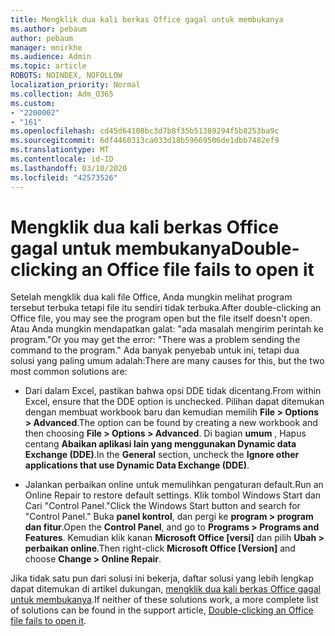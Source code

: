 ```yaml
---
title: Mengklik dua kali berkas Office gagal untuk membukanya
ms.author: pebaum
author: pebaum
manager: mnirkhe
ms.audience: Admin
ms.topic: article
ROBOTS: NOINDEX, NOFOLLOW
localization_priority: Normal
ms.collection: Adm_O365
ms.custom:
- "2200002"
- "161"
ms.openlocfilehash: cd45d64108bc3d7b8f35b51389294f5b8253ba9c
ms.sourcegitcommit: 6df4460313ca033d18b59669506de1dbb7482ef9
ms.translationtype: MT
ms.contentlocale: id-ID
ms.lasthandoff: 03/10/2020
ms.locfileid: "42573526"
---
```

# <a name="double-clicking-an-office-file-fails-to-open-it"></a><span data-ttu-id="dbc7e-102">Mengklik dua kali berkas Office gagal untuk membukanya</span><span class="sxs-lookup"><span data-stu-id="dbc7e-102">Double-clicking an Office file fails to open it</span></span>

<span data-ttu-id="dbc7e-103">Setelah mengklik dua kali file Office, Anda mungkin melihat program tersebut terbuka tetapi file itu sendiri tidak terbuka.</span><span class="sxs-lookup"><span data-stu-id="dbc7e-103">After double-clicking an Office file, you may see the program open but the file itself doesn't open.</span></span> <span data-ttu-id="dbc7e-104">Atau Anda mungkin mendapatkan galat: "ada masalah mengirim perintah ke program."</span><span class="sxs-lookup"><span data-stu-id="dbc7e-104">Or you may get the error: "There was a problem sending the command to the program."</span></span> <span data-ttu-id="dbc7e-105">Ada banyak penyebab untuk ini, tetapi dua solusi yang paling umum adalah:</span><span class="sxs-lookup"><span data-stu-id="dbc7e-105">There are many causes for this, but the two most common solutions are:</span></span>

- <span data-ttu-id="dbc7e-106">Dari dalam Excel, pastikan bahwa opsi DDE tidak dicentang.</span><span class="sxs-lookup"><span data-stu-id="dbc7e-106">From within Excel, ensure that the DDE option is unchecked.</span></span> <span data-ttu-id="dbc7e-107">Pilihan dapat ditemukan dengan membuat workbook baru dan kemudian memilih **File > Options > Advanced**.</span><span class="sxs-lookup"><span data-stu-id="dbc7e-107">The option can be found by creating a new workbook and then choosing **File > Options > Advanced**.</span></span> <span data-ttu-id="dbc7e-108">Di bagian **umum** , Hapus centang **Abaikan aplikasi lain yang menggunakan Dynamic data Exchange (DDE)**.</span><span class="sxs-lookup"><span data-stu-id="dbc7e-108">In the **General** section, uncheck the **Ignore other applications that use Dynamic Data Exchange (DDE)**.</span></span>

- <span data-ttu-id="dbc7e-109">Jalankan perbaikan online untuk memulihkan pengaturan default.</span><span class="sxs-lookup"><span data-stu-id="dbc7e-109">Run an Online Repair to restore default settings.</span></span> <span data-ttu-id="dbc7e-110">Klik tombol Windows Start dan Cari "Control Panel."</span><span class="sxs-lookup"><span data-stu-id="dbc7e-110">Click the Windows Start button and search for "Control Panel."</span></span> <span data-ttu-id="dbc7e-111">Buka **panel kontrol**, dan pergi ke **program > program dan fitur**.</span><span class="sxs-lookup"><span data-stu-id="dbc7e-111">Open the **Control Panel**, and go to **Programs > Programs and Features**.</span></span> <span data-ttu-id="dbc7e-112">Kemudian klik kanan **Microsoft Office [versi]** dan pilih **Ubah > perbaikan online**.</span><span class="sxs-lookup"><span data-stu-id="dbc7e-112">Then right-click **Microsoft Office [Version]** and choose **Change > Online Repair**.</span></span>

<span data-ttu-id="dbc7e-113">Jika tidak satu pun dari solusi ini bekerja, daftar solusi yang lebih lengkap dapat ditemukan di artikel dukungan, [mengklik dua kali berkas Office gagal untuk membukanya](https://support.office.com/article/Double-clicking-an-Office-file-fails-to-open-it-1e9c0ad9-34c8-4440-a42e-d30186b29ed6).</span><span class="sxs-lookup"><span data-stu-id="dbc7e-113">If neither of these solutions work, a more complete list of solutions can be found in the support article, [Double-clicking an Office file fails to open it](https://support.office.com/article/Double-clicking-an-Office-file-fails-to-open-it-1e9c0ad9-34c8-4440-a42e-d30186b29ed6).</span></span>
